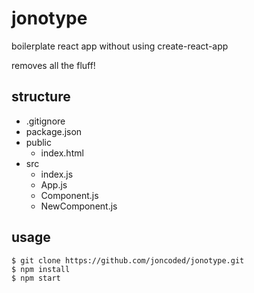 # jonotype

boilerplate react app without using create-react-app

removes all the fluff!

## structure

- .gitignore
- package.json
- public
  - index.html
- src
  - index.js
  - App.js
  - Component.js
  - NewComponent.js

## usage

```
$ git clone https://github.com/joncoded/jonotype.git
$ npm install
$ npm start
```


